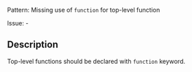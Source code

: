Pattern: Missing use of `function` for top-level function

Issue: -

## Description

Top-level functions should be declared with `function` keyword.
